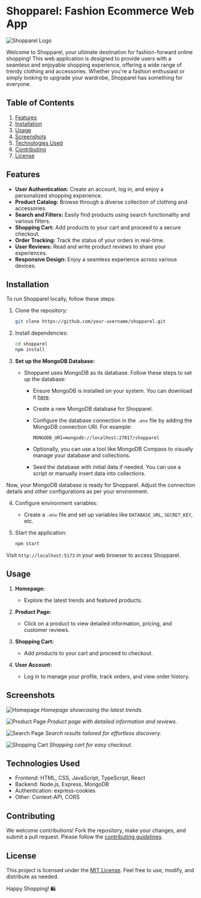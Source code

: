 # Shopparel: Fashion Ecommerce Web App

![Shopparel Logo](/images/logo.png)

Welcome to Shopparel, your ultimate destination for fashion-forward online shopping! This web application is designed to provide users with a seamless and enjoyable shopping experience, offering a wide range of trendy clothing and accessories. Whether you're a fashion enthusiast or simply looking to upgrade your wardrobe, Shopparel has something for everyone.

## Table of Contents

1. [Features](#features)
2. [Installation](#installation)
3. [Usage](#usage)
4. [Screenshots](#screenshots)
5. [Technologies Used](#technologies-used)
6. [Contributing](#contributing)
7. [License](#license)

## Features

- **User Authentication:** Create an account, log in, and enjoy a personalized shopping experience.
- **Product Catalog:** Browse through a diverse collection of clothing and accessories.
- **Search and Filters:** Easily find products using search functionality and various filters.
- **Shopping Cart:** Add products to your cart and proceed to a secure checkout.
- **Order Tracking:** Track the status of your orders in real-time.
- **User Reviews:** Read and write product reviews to share your experiences.
- **Responsive Design:** Enjoy a seamless experience across various devices.

## Installation

To run Shopparel locally, follow these steps:

1. Clone the repository:
   ```bash
   git clone https://github.com/your-username/shopparel.git
   ```

2. Install dependencies:
   ```bash
   cd shopparel
   npm install
   ```

3. **Set up the MongoDB Database:**
   - Shopparel uses MongoDB as its database. Follow these steps to set up the database:

     - Ensure MongoDB is installed on your system. You can download it [here](https://www.mongodb.com/try/download/community).

     - Create a new MongoDB database for Shopparel.

     - Configure the database connection in the `.env` file by adding the MongoDB connection URI. For example:
       ```
       MONGODB_URI=mongodb://localhost:27017/shopparel
       ```

     - Optionally, you can use a tool like MongoDB Compass to visually manage your database and collections.

     - Seed the database with initial data if needed. You can use a script or manually insert data into collections.

Now, your MongoDB database is ready for Shopparel. Adjust the connection details and other configurations as per your environment.

4. Configure environment variables:
   - Create a `.env` file and set up variables like `DATABASE_URL`, `SECRET_KEY`, etc.

5. Start the application:
   ```bash
   npm start
   ```

Visit `http://localhost:5173` in your web browser to access Shopparel.

## Usage

1. **Homepage:**
   - Explore the latest trends and featured products.

2. **Product Page:**
   - Click on a product to view detailed information, pricing, and customer reviews.

3. **Shopping Cart:**
   - Add products to your cart and proceed to checkout.

4. **User Account:**
   - Log in to manage your profile, track orders, and view order history.

## Screenshots

![Homepage](/images/homepage.png)
*Homepage showcasing the latest trends.*

![Product Page](/images/product-page.png)
*Product page with detailed information and reviews.*

![Search Page](/images/search-page.png)
*Search results tailored for effortless discovery.*

![Shopping Cart](/images/shopping-cart.png)
*Shopping cart for easy checkout.*

## Technologies Used

- Frontend: HTML, CSS, JavaScript, TypeScript, React
- Backend: Node.js, Express, MongoDB
- Authentication: express-cookies
- Other: Context-API, CORS

## Contributing

We welcome contributions! Fork the repository, make your changes, and submit a pull request. Please follow the [contributing guidelines](CONTRIBUTING.md).

## License

This project is licensed under the [MIT License](LICENSE). Feel free to use, modify, and distribute as needed.

Happy Shopping! 🛍️
